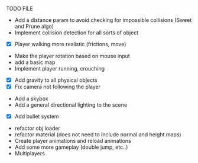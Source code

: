TODO FILE 

- Add a distance param to avoid checking for impossible collisions (Sweet and Prune algo)
- Implement collision detection for all sorts of object
- [X] Player walking more realistic (frictions, move)
- Make the player rotation based on mouse input
- add a basic map
- Implement player running, crouching
- [X] Add gravity to all physical objects
- [X] Fix camera not following the player
- Add a skybox
- Add a general directional lighting to the scene
- [X] Add bullet system
- refactor obj loader
- refactor material (does not need to include normal and height maps)
- Create player animations and reload animations
- Add some more gameplay (double jump, etc..)
- Multiplayers

